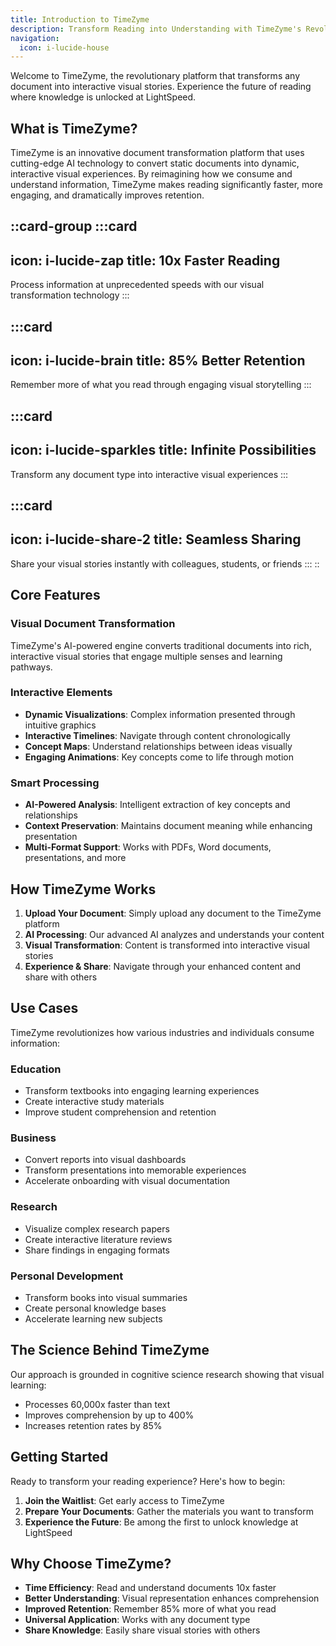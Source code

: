 ```yaml
---
title: Introduction to TimeZyme
description: Transform Reading into Understanding with TimeZyme's Revolutionary Visual AI Technology
navigation:
  icon: i-lucide-house
---
```


Welcome to TimeZyme, the revolutionary platform that transforms any document into interactive visual stories. Experience the future of reading where knowledge is unlocked at LightSpeed.

## What is TimeZyme?

TimeZyme is an innovative document transformation platform that uses cutting-edge AI technology to convert static documents into dynamic, interactive visual experiences. By reimagining how we consume and understand information, TimeZyme makes reading significantly faster, more engaging, and dramatically improves retention.

::card-group
  :::card
  ---
  icon: i-lucide-zap
  title: 10x Faster Reading
  ---
  Process information at unprecedented speeds with our visual transformation technology
  :::

  :::card
  ---
  icon: i-lucide-brain
  title: 85% Better Retention
  ---
  Remember more of what you read through engaging visual storytelling
  :::

  :::card
  ---
  icon: i-lucide-sparkles
  title: Infinite Possibilities
  ---
  Transform any document type into interactive visual experiences
  :::

  :::card
  ---
  icon: i-lucide-share-2
  title: Seamless Sharing
  ---
  Share your visual stories instantly with colleagues, students, or friends
  :::
::

## Core Features

### Visual Document Transformation
TimeZyme's AI-powered engine converts traditional documents into rich, interactive visual stories that engage multiple senses and learning pathways.

### Interactive Elements
- **Dynamic Visualizations**: Complex information presented through intuitive graphics
- **Interactive Timelines**: Navigate through content chronologically
- **Concept Maps**: Understand relationships between ideas visually
- **Engaging Animations**: Key concepts come to life through motion

### Smart Processing
- **AI-Powered Analysis**: Intelligent extraction of key concepts and relationships
- **Context Preservation**: Maintains document meaning while enhancing presentation
- **Multi-Format Support**: Works with PDFs, Word documents, presentations, and more

## How TimeZyme Works

1. **Upload Your Document**: Simply upload any document to the TimeZyme platform
2. **AI Processing**: Our advanced AI analyzes and understands your content
3. **Visual Transformation**: Content is transformed into interactive visual stories
4. **Experience & Share**: Navigate through your enhanced content and share with others

## Use Cases

TimeZyme revolutionizes how various industries and individuals consume information:

### Education
- Transform textbooks into engaging learning experiences
- Create interactive study materials
- Improve student comprehension and retention

### Business
- Convert reports into visual dashboards
- Transform presentations into memorable experiences
- Accelerate onboarding with visual documentation

### Research
- Visualize complex research papers
- Create interactive literature reviews
- Share findings in engaging formats

### Personal Development
- Transform books into visual summaries
- Create personal knowledge bases
- Accelerate learning new subjects

## The Science Behind TimeZyme

Our approach is grounded in cognitive science research showing that visual learning:
- Processes 60,000x faster than text
- Improves comprehension by up to 400%
- Increases retention rates by 85%

## Getting Started

Ready to transform your reading experience? Here's how to begin:

1. **Join the Waitlist**: Get early access to TimeZyme
2. **Prepare Your Documents**: Gather the materials you want to transform
3. **Experience the Future**: Be among the first to unlock knowledge at LightSpeed

## Why Choose TimeZyme?

- **Time Efficiency**: Read and understand documents 10x faster
- **Better Understanding**: Visual representation enhances comprehension
- **Improved Retention**: Remember 85% more of what you read
- **Universal Application**: Works with any document type
- **Share Knowledge**: Easily share visual stories with others
